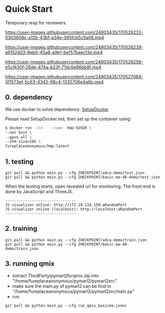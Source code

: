 # Quick Start
Temporary resp for reviewers.




https://user-images.githubusercontent.com/24803435/170528233-0303608c-a12b-43bf-a34e-395fcb5c5a06.mp4



https://user-images.githubusercontent.com/24803435/170528239-a9152d03-8eb0-45a8-a9e1-bef57baec13e.mp4



https://user-images.githubusercontent.com/24803435/170528256-e5cf430f-26de-474a-b23f-71dc6e66bb8f.mp4



https://user-images.githubusercontent.com/24803435/170527084-3f1573ef-5c63-4342-98c4-1335706e4a6b.mp4


## 0. dependency
We use docker to solve dependency: 
[SetupDocker](./SetupDocker.md)

Please read SetupDocker.md, then set up the container using:
```bash
$ docker run -itd   --name  hmp-$USER \
--net host \
--gpus all \
--shm-size=16G \
fureplaceanonymous/hmp:latest
```

## 1. testing
```
git pull && python main.py --cfg ZHECKPOINT/adca-demo/test.json
git pull && python main.py --cfg ZHECKPOINT/basic-ma-40-demo/test.json
```
When the testing starts, open revealed url for monitoring. The front end is done by JavaScript and ThreeJS.
```
--------------------------------
JS visualizer online: http://172.18.116.150:aRandomPort
JS visualizer online (localhost): http://localhost:aRandomPort
--------------------------------
```

## 2. training
```
git pull && python main.py --cfg ZHECKPOINT/adca-demo/train.json
git pull && python main.py --cfg ZHECKPOINT/basic-ma-40-demo/train.json
```

## 3. running qmix

- extract ThirdParty/pymarl2forqmix.zip into "/home/fureplaceanonymous/pymarl2/pymarl2src".
- make sure the main.py of pymarl2 can be find in "/home/fureplaceanonymous/pymarl2/pymarl2src/main.py"
- run 
```
git pull && python main.py --cfg run_qmix_basicma.jsonc
```



